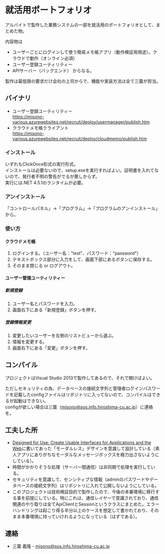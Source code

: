 就活用ポートフォリオ
==================

アルバイトで製作した業務システムの一部を就活用のポートフォリオとして、まとめた物。

内容物は
* ユーザーごとにログインして使う簡易メモ帳アプリ（動作検証用用途）。クラウドで動作（オンライン必須）
* ユーザー登録ユーティリティー
* APIサーバー（バックエンド）
からなる。

製作は最低限の要求だけ会社の上司からで、機能や実装方法は全て三薗が担当。

バイナリ
------------------
* ユーザー登録ユーティリティー  
https://misono-various.azurewebsites.net/recruit/deploy/usermanager/publish.htm
* クラウドメモ帳クライアント  
https://misono-various.azurewebsites.net/recruit/deploy/cloudmemo/publish.htm

### インストール
いずれもClickOnce形式の実行形式。  
インストールは必要ないので、setup.exeを実行すればよい。証明書を入れてないので、発行者不明の警告がでるが悪しからず。  
実行には.NET 4.5.1のランタイムが必要。

### アンインストール
「コントロールパネル」->「プログラム」->「プログラムのアンインストール」から。

### 使い方
#### クラウドメモ帳
1. ログインする。（ユーザー名："test"、パスワード："password"）
2. テキストボックス部分に入力をして、画面下部にあるボタンに保存する。
3. そのまま閉じる or ログアウト。

#### ユーザー管理ユーティリティー
##### 新規登録
1. ユーザー名とパスワードを入力。
2. 画面右下にある「新規登録」ボタンを押す。

##### 登録情報変更
1. 変更したいユーザーを左側のリストビューから選ぶ。
2. 情報を変更する。
3. 画面右下にある「変更」ボタンを押す。

コンパイル
-----------------
プロジェクトはVisual Studio 2013で製作してあるので、それで開けばよい。 

ただしセキュリティの為、データベースの接続文字列と管理者ログインパスワードを記載したconfigファイルはリポジトリに入ってないので、コンパイルはできるが起動はできない。  
configが欲しい場合は三薗（misono@sos.info.hiroshima-cu.ac.jp）に連絡を。

工夫した所
-----------------
* [Designed for Use: Create Usable Interfaces for Applications and the Web](http://www.amazon.co.jp/Designed-Use-Create-Interfaces-Applications/dp/1934356751)に書いてあった「モーダルレス」デザインを意識して設計している（素人アプリにありがちなモーダルなメッセージボックスを極力出さないようにしている）。
* 時間がかかりそうな処理（サーバー間通信）は非同期で処理を実行している。
* セキュリティを意識して、センシティブな情報（adminのパスワードやデータベースの接続文字列）はリポジトリに入れて公開しないようにしている。
* このプロジェクトは技術検証目的で製作したので、今後の本番環境に移行する事を前提にしている。特にこれは、通信レイヤーで意識されており、通信関連のやり取りは全てApiClientとSessionというクラスにまとめた。エラーハンドリングは起こり得る半分以上のケースを想定して書かれており、そのまま本番環境に持っていけれるようになっている（はずである）。


連絡
-----------------
* 三薗 義隆 - misono@sos.info.hiroshima-cu.ac.jp
